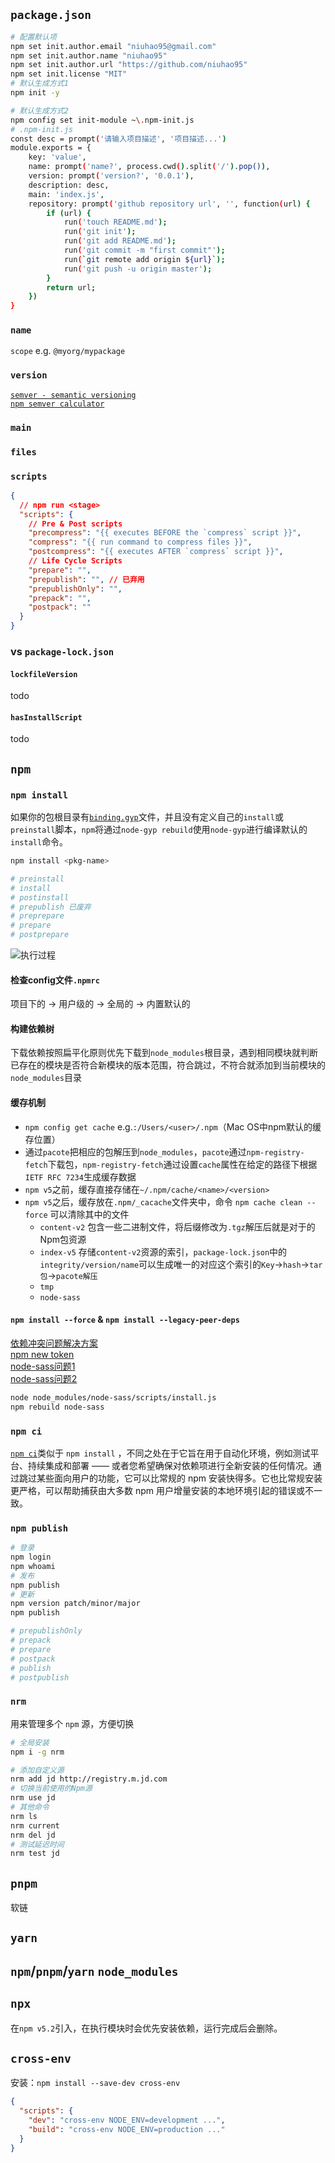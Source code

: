 ## `package.json`
```bash
# 配置默认项
npm set init.author.email "niuhao95@gmail.com"
npm set init.author.name "niuhao95"
npm set init.author.url "https://github.com/niuhao95"
npm set init.license "MIT"
# 默认生成方式1
npm init -y

# 默认生成方式2
npm config set init-module ~\.npm-init.js
# .npm-init.js
const desc = prompt('请输入项目描述', '项目描述...')
module.exports = {
    key: 'value',
    name: prompt('name?', process.cwd().split('/').pop()),
    version: prompt('version?', '0.0.1'),
    description: desc,
    main: 'index.js',
    repository: prompt('github repository url', '', function(url) {
        if (url) {
            run('touch README.md');
            run('git init');
            run('git add README.md');
            run('git commit -m "first commit"');
            run(`git remote add origin ${url}`);
            run('git push -u origin master');
        }
        return url;
    })
}
```

### `name`
`scope` e.g. `@myorg/mypackage`

### `version`
[`semver - semantic versioning`](https://docs.npmjs.com/about-semantic-versioning)  
[`npm semver calculator`](https://semver.npmjs.com/)

### `main`

### `files`

### `scripts`
```json
{
  // npm run <stage>
  "scripts": {
    // Pre & Post scripts
    "precompress": "{{ executes BEFORE the `compress` script }}",
    "compress": "{{ run command to compress files }}",
    "postcompress": "{{ executes AFTER `compress` script }}",
    // Life Cycle Scripts
    "prepare": "",
    "prepublish": "", // 已弃用
    "prepublishOnly": "",
    "prepack": "",
    "postpack": ""
  }
}
```

### vs `package-lock.json`

#### `lockfileVersion`
todo

#### `hasInstallScript`
todo

## `npm`

### `npm install`
如果你的包根目录有[`binding.gyp`](http://nodejs.cn/api/addons/building.html)文件，并且没有定义自己的`install`或`preinstall`脚本，`npm`将通过`node-gyp rebuild`使用`node-gyp`进行编译默认的`install`命令。
```bash
npm install <pkg-name>

# preinstall
# install
# postinstall
# prepublish 已废弃
# preprepare
# prepare
# postprepare
```
![执行过程](../../assets/img/npm_install.png)

#### 检查config文件`.npmrc`
项目下的 -> 用户级的 -> 全局的 -> 内置默认的

#### 构建依赖树
下载依赖按照扁平化原则优先下载到`node_modules`根目录，遇到相同模块就判断已存在的模块是否符合新模块的版本范围，符合跳过，不符合就添加到当前模块的`node_modules`目录

#### 缓存机制
- `npm config get cache` e.g.`:/Users/<user>/.npm`（Mac OS中npm默认的缓存位置）
- 通过`pacote`把相应的包解压到`node_modules`，`pacote`通过`npm-registry-fetch`下载包，`npm-registry-fetch`通过设置`cache`属性在给定的路径下根据`IETF RFC 7234`生成缓存数据
- `npm v5`之前，缓存直接存储在`~/.npm/cache/<name>/<version>`
- `npm v5`之后，缓存放在`.npm/_cacache`文件夹中，命令 `npm cache clean --force` 可以清除其中的文件
    - `content-v2` 包含一些二进制文件，将后缀修改为`.tgz`解压后就是对于的Npm包资源
    - `index-v5` 存储`content-v2`资源的索引，`package-lock.json`中的`integrity/version/name`可以生成唯一的对应这个索引的`Key`->`hash`->`tar包`->`pacote解压`
    - `tmp`
    - `node-sass`

#### `npm install --force` & `npm install --legacy-peer-deps`
[依赖冲突问题解决方案](https://stackoverflow.com/questions/66020820/npm-when-to-use-force-and-legacy-peer-deps)  
[npm new token](https://docs.npmjs.com/creating-and-viewing-access-tokens)  
[node-sass问题1](https://stackoverflow.com/questions/66239691/what-does-npm-install-legacy-peer-deps-do-exactly-when-is-it-recommended-wh)  
[node-sass问题2](https://stackoverflow.com/questions/45251645/error-enoent-no-such-file-or-directory-scandir)
```bash
node node_modules/node-sass/scripts/install.js
npm rebuild node-sass
```

### `npm ci`
[`npm ci`](https://www.npmjs.cn/cli/ci/)类似于 `npm install` ，不同之处在于它旨在用于自动化环境，例如测试平台、持续集成和部署 —— 或者您希望确保对依赖项进行全新安装的任何情况。通过跳过某些面向用户的功能，它可以比常规的 npm 安装快得多。它也比常规安装更严格，可以帮助捕获由大多数 npm 用户增量安装的本地环境引起的错误或不一致。

### `npm publish`
```bash
# 登录
npm login
npm whoami
# 发布
npm publish
# 更新
npm version patch/minor/major
npm publish

# prepublishOnly
# prepack
# prepare
# postpack
# publish
# postpublish
```

### `nrm`
用来管理多个 `npm` 源，方便切换
```bash
# 全局安装
npm i -g nrm

# 添加自定义源
nrm add jd http://registry.m.jd.com
# 切换当前使用的Npm源
nrm use jd
# 其他命令
nrm ls
nrm current
nrm del jd
# 测试延迟时间
nrm test jd
```

## `pnpm`
软链

## `yarn`

## `npm`/`pnpm`/`yarn` `node_modules`

## `npx`
在`npm v5.2`引入，在执行模块时会优先安装依赖，运行完成后会删除。

## `cross-env`
安装：`npm install --save-dev cross-env`
```json
{
  "scripts": {
    "dev": "cross-env NODE_ENV=development ...",
    "build": "cross-env NODE_ENV=production ..."
  }
}
```